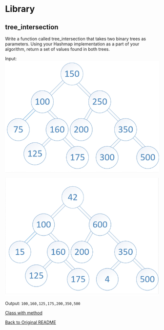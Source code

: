 # Library
## tree_intersection

Write a function called tree_intersection that takes two binary trees as parameters.
Using your Hashmap implementation as a part of your algorithm, return a set of values found in both trees.

Input:
![Binary Tree 1](BT1.png)

![Binary Tree 2](BT2.png)

Output:
`100,160,125,175,200,350,500`

[Class with method](../lib/src/main/java/codechallenges/TreeIntersection/TreeIntersection.java)

  [Back to Original README](../../README.md)